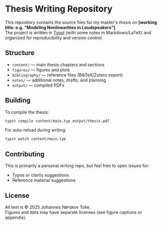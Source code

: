 # Thesis Writing Repository

This repository contains the source files for my master's thesis on **[working title: e.g. "Modeling Nonlinearities in Loudspeakers"]**.  
The project is written in [Typst](https://typst.app/) (with some notes in Markdown/LaTeX) and organized for reproducibility and version control.

## Structure
- `content/` — main thesis chapters and sections  
- `figures/` — figures and plots  
- `bibliography/` — reference files (BibTeX/Zotero export)  
- `notes/` — additional notes, drafts, and planning  
- `output/` — compiled PDFs  

## Building
To compile the thesis:

```bash
typst compile content/main.typ output/thesis.pdf
```

For auto-reload during writing:

```bash
typst watch content/main.typ
```

## Contributing
This is primarily a personal writing repo, but feel free to open issues for:
- Typos or clarity suggestions
- Reference material suggestions

## License
All text is © 2025 Johannes Nørskov Toke.  
Figures and data may have separate licenses (see figure captions or appendix).
